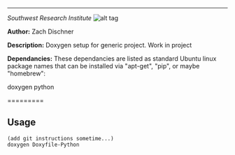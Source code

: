 -----

*Southwest Research Institute*
![alt tag](http://www.boulder.swri.edu/clark/swrilogo.gif)

**Author:** Zach Dischner

**Description:** Doxygen setup for generic project. Work in project

**Dependancies:** These dependancies are listed as standard Ubuntu linux package names that can be installed via "apt-get", "pip", or maybe "homebrew":

doxygen python

========= 

## Usage

	(add git instructions sometime...)
	doxygen Doxyfile-Python

